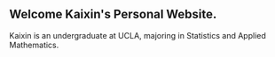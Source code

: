 ## Welcome Kaixin's Personal Website.

Kaixin is an undergraduate at UCLA, majoring in Statistics and Applied Mathematics.
